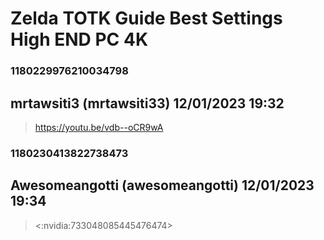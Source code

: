 # Zelda TOTK Guide Best Settings High END PC 4K
### 1180229976210034798
## mrtawsiti3 (mrtawsiti33) 12/01/2023 19:32 

> https://youtu.be/vdb--oCR9wA

### 1180230413822738473
## Awesomeangotti (awesomeangotti) 12/01/2023 19:34 

> <:nvidia:733048085445476474>


